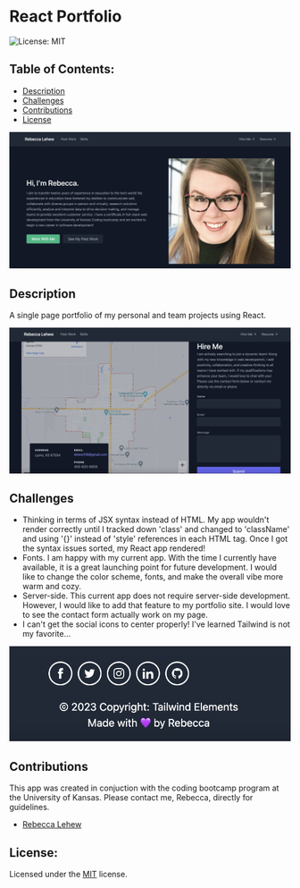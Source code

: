 # React Portfolio
![License: MIT](https://img.shields.io/badge/License-MIT-yellow.svg)

## Table of Contents:
- [Description](#description)
- [Challenges](#challenges)
- [Contributions](#contributions)
- [License](#license)

![Screenshot](./public/home.png)

## Description
A single page portfolio of my personal and team projects using React.

![Screenshot](./public/hire-me.png)

## Challenges
- Thinking in terms of JSX syntax instead of HTML. My app wouldn't render correctly until I tracked down 'class' and changed to 'className' and using '{}' instead of 'style' references in each HTML tag. Once I got the syntax issues sorted, my React app rendered!
- Fonts. I am happy with my current app. With the time I currently have available, it is a great launching point for future development. I would like to change the color scheme, fonts, and make the overall vibe more warm and cozy.
- Server-side. This current app does not require server-side development. However, I would like to add that feature to my portfolio site. I would love to see the contact form actually work on my page.
- I can't get the social icons to center properly! I've learned Tailwind is not my favorite...

![Screenshot](./public/footer.png)

## Contributions
This app was created in conjuction with the coding bootcamp program at the University of Kansas. Please contact me, Rebecca, directly for guidelines.
- [Rebecca Lehew](https://github.com/rebeccalehew)

## License:
Licensed under the [MIT](https://opensource.org/licenses/MIT) license.
